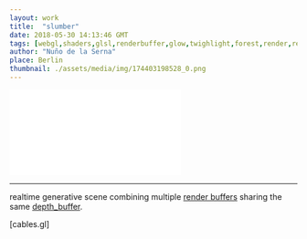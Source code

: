 ```yaml
---
layout: work
title:  "slumber"
date: 2018-05-30 14:13:46 GMT
tags: [webgl,shaders,glsl,renderbuffer,glow,twighlight,forest,render,realtime,dark,limbo,computer graphics]
author: "Nuño de la Serna"
place: Berlin
thumbnail: ./assets/media/img/174403198528_0.png
---
```


<div class="video-responsive">
<iframe frameborder="0" src="./assets/slumberjs/index.html"></iframe>
</div>

----

realtime generative scene combining multiple [render buffers](https://www.khronos.org/opengl/wiki/Renderbuffer_Object) sharing the same [depth_buffer](https://www.khronos.org/opengl/wiki/Depth_Test#Depth_buffer).

[cables.gl]

